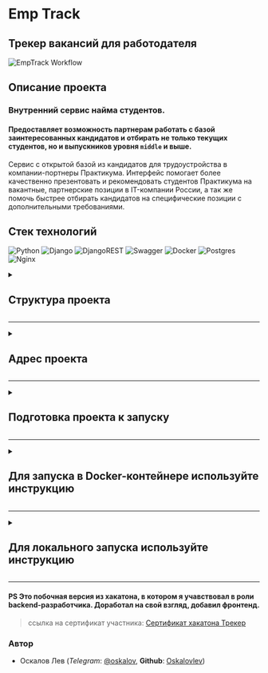 # Emp Track
## Трекер вакансий для работодателя

![EmpTrack Workflow](https://github.com/Oskalovlev/emp_track/actions/workflows/develop-push_workflow.yml/badge.svg)

## Описание проекта
### Внутренний сервис найма студентов.

#### Предоставляет возможность партнерам работать с базой заинтересованных кандидатов и отбирать не только текущих студентов, но и выпускников уровня `middle` и выше.

Сервис с открытой базой из кандидатов для трудоустройства в компании-портнеры Практикума.
Интерфейс помогает более качественно презентовать и рекомендовать студентов Практикума на вакантные, партнерские позиции в IT-компании России, а так же помочь быстрее отбирать кандидатов на специфические позиции с дополнительными требованиями.

## Стек технологий
![Python](https://img.shields.io/badge/python-3670A0?style=for-the-badge&logo=python&logoColor=ffdd54) ![Django](https://img.shields.io/badge/django-%23092E20.svg?style=for-the-badge&logo=django&logoColor=white) ![DjangoREST](https://img.shields.io/badge/DJANGO-REST-ff1709?style=for-the-badge&logo=django&logoColor=white&color=ff1709&labelColor=gray) ![Swagger](https://img.shields.io/badge/-Swagger-%23Clojure?style=for-the-badge&logo=swagger&logoColor=white) ![Docker](https://img.shields.io/badge/docker-%230db7ed.svg?style=for-the-badge&logo=docker&logoColor=white) ![Postgres](https://img.shields.io/badge/postgres-%23316192.svg?style=for-the-badge&logo=postgresql&logoColor=white) ![Nginx](https://img.shields.io/badge/nginx-%23009639.svg?style=for-the-badge&logo=nginx&logoColor=white)

<details><summary><h2>Структура проекта</h2></summary>
    <details><summary><h4>Структура базы данных</h4></summary>
        <img src="/docs/db_emp_track.jpg"/>
    </details>
    <details><summary><h4>Структура репозитория</h4></summary>
        <img src="/docs/rep_emp_track.jpg"/>
    </details>
    <details><summary><h4>Специфика ендпойнтов в Swagger</h4></summary>
        <img src="/docs/swagg_emp_track.jpg"/>
    </details>
    <details><summary><h4>Документация Redoc</h4></summary>
        <img src="/docs/doc_emp_track.jpg"/>
    </details>
</details>

---

<details><summary><h2>Адрес проекта</h2></summary>

*(запускается локально)*

    http://127.0.0.1:8000/

*(запуск на сервере)*

    https://51.250.74.42:8000/

> /admin/ # Адрес админки проекта

> /swagger/ # Документация

**Handlers**

```sh
api/auth/users/  # регистрация пользователя
api/auth/token/login/  # вход из системы
api/auth/token/logout/  # выход в систему

api/employer/  # Профиль нанимателя(HR)
api/employer/vacancy/  # Описание вакансии
api/employer/create/step-1/ # Первый шаг создания вакансии
api/employer/create/step-2/ # Второй шаг создания вакансии

api/resume/  # Резюме кандидата

api/tracker/  # Трекер вакансий
api/tracker/<vacancy_id>/comparison/  # Сравнение подходящих вакансий
api/tracker/<vacancy_id>/favorite/  # Избранные вакансии кандидатов
api/tracker/<vacancy_id>/invitation/  # Приглашенные кандидаты
```
</details>

---

<details><summary><h2>Подготовка проекта к запуску</h2></summary>

#### `3` пункт для локального запуска. `4` пункт для ведения разработки

1. *Склонируйте репозиторий и перейдите в него*:

    ```sh
    git clone https://github.com/Oskalovlev/emp_track.git
    ```
    ```sh
    cd YaTrack-backend/
    ```
---
2. *Для работы с PostgreSQL*:

    * Создайте в директории `infra/` файл `.env` командой:

        ```sh
        touch infra/.env
        ```
        > Заполните переменные по примеру файла `.env.example`
---
3. *Создайте и активируйте виртуальное окружение Poetry*:

    <details><summary><h4>Установка Poetry(Если не установлено)</h4></summary>

   Для Linux, macOS, Windows (WSL):
   ```bash
   curl -sSL https://install.python-poetry.org | python3 -
   ```
   Для Windows (Powershell):
   ```bash
   (Invoke-WebRequest -Uri https://install.python-poetry.org -UseBasicParsing).Content | py -
   ```

   * В macOS и Windows сценарий установки предложит добавить папку с исполняемым файлом Poetry в переменную PATH. Сделайте это, выполнив следующую команду (не забудьте поменять {USERNAME} на имя вашего пользователя):

        - macOS:
            ```bash
            export PATH="/Users/{USERNAME}/.local/bin:$PATH"
            ```
        - Windows:
            ```bash
            $Env:Path += ";C:\Users\{USERNAME}\AppData\Roaming\Python\Scripts"; setx PATH "$Env:Path"
            ```
        > Проверить установку:
            ```bash
            poetry --version
            ```
        * Установка автодополнений bash (опционально):
            ```bash
            poetry completions bash >> ~/.bash_completion
            ```
    </details>

    <details><summary><h4>Запуск виртуального окружения</h4></summary>

    - Создать файл .toml:
     ```bash
          poetry init
     ```
   > Соглашаясь на все стандартные значения, если нет другого варианта

    - Создание виртуального окружения:
      ```bash
          poetry env use python
      ```
    - Установка зависимостей:
      ```bash
          poetry install --with dev,test
      ```
    - Запуск оболочки и активация виртуального окружения (из папки проекта):
      ```bash
          poetry shell
      ```
    - Проверка активации виртуального окружения:
      ```bash
          poetry env list
      ```
    </details>

    <details><summary><h4>Потенциальные проблемы</h4></summary>

   *a. виртуальное окружение Poetry недоступно при выборе интерпретатора*

   С высокой вероятностью виртуальное окружение создалось вне папки проекта. Командой ниже можно удостовериться, что окружение будет создано внутри пути проекта:
   ```bash
   poetry config virtualenvs.in-project true
   ```
   Если проект уже был создан, придется пересоздать окружение:
   ```bash
   poetry env list  # вывести имя текущего окружения
   poetry env remove <current environment>  # удалить текущее окружение
   poetry install  # создаст новое окружение с уже с учетом нового конфига virtualenvs.in-project true
   ```

   *b. путь к Poetry не прописан / приходится указывать заново при переоткрытии проекта в редакторе*

   В зависимости от типа используемой оболочки, найдите и откройте bashrc / zshrc файл:
   ```bash
   nano ~/.zshrc
   ```
   Если в файле нет этой строки, добавьте ее и сохраните изменения (не забудьте указать свой {USERNAME}):
   ```bash
   export PATH="/Users/{USERNAME}/.local/bin:$PATH"
   ```
    </details>

---

4. *Настройте pre-commit*:
   `pre-commit` установится автоматически, после ввода команды зависимостей, можно проверить:
   ```bash
     pre-commit --version
   ```

    Для работы нужно ввести команду:
   ```bash
     pre-commit install
   ```

    Теперь `pre-commit` рабатывает автоматически при коммитах.
    > Исправленные `black'ом` файлы нужно добавить:
      ```bash
        git add .
      ```
</details>

---

<details><summary><h2>Для запуска в Docker-контейнере используйте инструкцию</h2></summary>

1. *Запустите сборку контейнеров*:

    ```sh
    docker compose -f infra/docker-compose.yaml up -d --build
    ```
2. *Для остановки контейнеров*:
    ```sh
    docker compose -f infra/docker-compose.yaml stop
    ```
3. *Для удаления контейнеров*:
    ```sh
    docker compose -f infra/docker-compose.yaml down (-v опционально, удалит связи)
    ```
</details>

---

<details><summary><h2>Для локального запуска используйте инструкцию</h2></summary>

1. *Выполните миграции*:

    * Инициализируйте миграции (опционально)
        ```sh
        python src/backend/manage.py migrate
        ```

    * Создайте миграции
        ```sh
        python src/backend/manage.py makemigrations user
        ```
        ```sh
        python src/backend/manage.py makemigrations tracker
        ```

    * Примените миграции
        ```sh
        python src/backend/manage.py migrate
        ```
---
2. *Создайте суперюзера*:

    ```sh
    python src/backend/manage.py createsuperuser
    ```

    > Для примера, данные суперюзера:

        username: admin
        mail: admin@admin.ru
        password: admin
        password (again): admin

    > При входе логин указывать с большой буквы `Admin`

---

3. *Соберите статику*:
    ```sh
    python src/backend/manage.py collectstatic --noinput
    ```
---
4. *Локальный запуск*:

    ```sh
    python src/backend/manage.py runserver
    ```
</details>

---

#### PS Это побочная версия из хакатона, в котором я учавствовал в роли backend-разработчика. Доработал на свой взгляд, добавил фронтенд.
 > ссылка на сертификат участника: [Сертификат хакатона Трекер](https://disk.yandex.ru/i/4Oa2WHzCoN9Ldg)

### Автор

- Оскалов Лев (*Telegram*: [@oskalov](https://t.me/oskalov), **Github**: [Oskalovlev](https://github.com/Oskalovlev))
